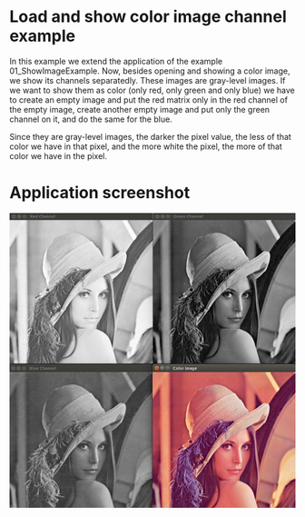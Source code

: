 # Load and show color image channel example
In this example we extend the application of the example 01_ShowImageExample.
Now, besides opening and showing a color image, we show its channels separatedly.
These images are gray-level images. If we want to show them as color (only
red, only green and only blue) we have to create an empty image and put the red
matrix only in the red channel of the empty image, create another empty image
and put only the green channel on it, and do the same for the blue.

Since they are gray-level images, the darker the pixel value, the less of that
color we have in that pixel, and the more white the pixel, the more of that
color we have in the pixel.

# Application screenshot
![app screenshot](/OpenCVExamples/02_ShowChannelsExample/images/SeparatedChannels.png)